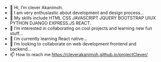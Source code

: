 - 👋 Hi, I’m clever Akanimoh.
- 🌱 I am very enthusiastic about development and design process...
- 💞️ My skills include HTML CSS JAVASCRIPT JQUERY BOOTSTRAP UIUX PYTHON DJANGO EXPRESS.JS REACT.
- 👀 I’m interested in collaborating on cool projects and learning new fun stuff...
- 🌱 I’m currently learning React native...
- 💞️ I’m looking to collaborate on web development frontend and backend...
- 📫 How to reach me https://cleverakanimoh.github.io/projectClever/

